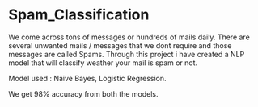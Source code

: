# Spam_Classification

We come across tons of messages or hundreds of mails daily. There are several unwanted mails / messages that we dont require and those messages are called Spams.
Through this project i have created a NLP model that will classify weather your mail is spam or not. 

Model used : Naive Bayes, Logistic Regression. 

We get 98% accuracy from both the models. 
